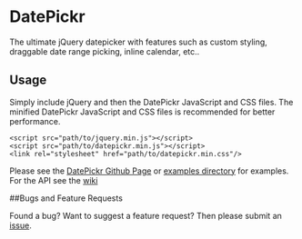 # DatePickr
The ultimate jQuery datepicker with features such as custom styling, draggable date range picking, inline calendar, etc..

## Usage
Simply include jQuery and then the DatePickr JavaScript and CSS files. The minified DatePickr JavaScript and CSS files is recommended for better performance.

	<script src="path/to/jquery.min.js"></script>
	<script src="path/to/datepickr.min.js"></script>
	<link rel="stylesheet" href="path/to/datepickr.min.css"/>
	
Please see the [DatePickr Github Page](http://rapidtsoftware.github.io/DatePickr/) or [examples directory](https://github.com/RapidtSoftware/DatePickr/tree/master/examples/) for examples. For the API see the [wiki](https://github.com/RapidtSoftware/DatePickr/wiki/)

##Bugs and Feature Requests

Found a bug? Want to suggest a feature request? Then please submit an [issue](https://github.com/RapidtSoftware/DatePickr/issues/).
